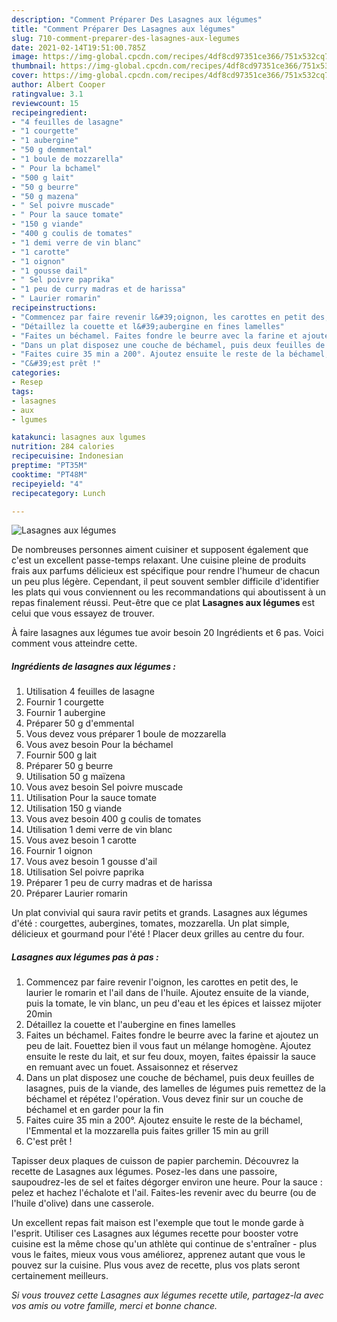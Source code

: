 ```yaml
---
description: "Comment Préparer Des Lasagnes aux légumes"
title: "Comment Préparer Des Lasagnes aux légumes"
slug: 710-comment-preparer-des-lasagnes-aux-legumes
date: 2021-02-14T19:51:00.785Z
image: https://img-global.cpcdn.com/recipes/4df8cd97351ce366/751x532cq70/lasagnes-aux-legumes-photo-principale-de-la-recette.jpg
thumbnail: https://img-global.cpcdn.com/recipes/4df8cd97351ce366/751x532cq70/lasagnes-aux-legumes-photo-principale-de-la-recette.jpg
cover: https://img-global.cpcdn.com/recipes/4df8cd97351ce366/751x532cq70/lasagnes-aux-legumes-photo-principale-de-la-recette.jpg
author: Albert Cooper
ratingvalue: 3.1
reviewcount: 15
recipeingredient:
- "4 feuilles de lasagne"
- "1 courgette"
- "1 aubergine"
- "50 g demmental"
- "1 boule de mozzarella"
- " Pour la bchamel"
- "500 g lait"
- "50 g beurre"
- "50 g mazena"
- " Sel poivre muscade"
- " Pour la sauce tomate"
- "150 g viande"
- "400 g coulis de tomates"
- "1 demi verre de vin blanc"
- "1 carotte"
- "1 oignon"
- "1 gousse dail"
- " Sel poivre paprika"
- "1 peu de curry madras et de harissa"
- " Laurier romarin"
recipeinstructions:
- "Commencez par faire revenir l&#39;oignon, les carottes en petit des, le laurier le romarin et l&#39;ail dans de l&#39;huile. Ajoutez ensuite de la viande, puis la tomate, le vin blanc, un peu d&#39;eau et les épices et laissez mijoter 20min"
- "Détaillez la couette et l&#39;aubergine en fines lamelles"
- "Faites un béchamel. Faites fondre le beurre avec la farine et ajoutez un peu de lait. Fouettez bien il vous faut un mélange homogène. Ajoutez ensuite le reste du lait, et sur feu doux, moyen, faites épaissir la sauce en remuant avec un fouet. Assaisonnez et réservez"
- "Dans un plat disposez une couche de béchamel, puis deux feuilles de lasagnes, puis de la viande, des lamelles de légumes puis remettez de la béchamel et répétez l&#39;opération. Vous devez finir sur un couche de béchamel et en garder pour la fin"
- "Faites cuire 35 min a 200°. Ajoutez ensuite le reste de la béchamel, l&#39;Emmental et la mozzarella puis faites griller 15 min au grill"
- "C&#39;est prêt !"
categories:
- Resep
tags:
- lasagnes
- aux
- lgumes

katakunci: lasagnes aux lgumes 
nutrition: 284 calories
recipecuisine: Indonesian
preptime: "PT35M"
cooktime: "PT48M"
recipeyield: "4"
recipecategory: Lunch

---
```



![Lasagnes aux légumes](https://img-global.cpcdn.com/recipes/4df8cd97351ce366/751x532cq70/lasagnes-aux-legumes-photo-principale-de-la-recette.jpg)

De nombreuses personnes aiment cuisiner et supposent également que c'est un excellent passe-temps relaxant. Une cuisine pleine de produits frais aux parfums délicieux est spécifique pour rendre l'humeur de chacun un peu plus légère. Cependant, il peut souvent sembler difficile d'identifier les plats qui vous conviennent ou les recommandations qui aboutissent à un repas finalement réussi. Peut-être que ce plat <strong> Lasagnes aux légumes </strong> est celui que vous essayez de trouver.

<!--inarticleads1-->

À faire lasagnes aux légumes tue avoir besoin 20 Ingrédients et 6 pas. Voici comment vous atteindre cette.

##### Ingrédients de lasagnes aux légumes :

1. Utilisation 4 feuilles de lasagne
1. Fournir 1 courgette
1. Fournir 1 aubergine
1. Préparer 50 g d&#39;emmental
1. Vous devez vous préparer 1 boule de mozzarella
1. Vous avez besoin  Pour la béchamel
1. Fournir 500 g lait
1. Préparer 50 g beurre
1. Utilisation 50 g maïzena
1. Vous avez besoin  Sel poivre muscade
1. Utilisation  Pour la sauce tomate
1. Utilisation 150 g viande
1. Vous avez besoin 400 g coulis de tomates
1. Utilisation 1 demi verre de vin blanc
1. Vous avez besoin 1 carotte
1. Fournir 1 oignon
1. Vous avez besoin 1 gousse d&#39;ail
1. Utilisation  Sel poivre paprika
1. Préparer 1 peu de curry madras et de harissa
1. Préparer  Laurier romarin


Un plat convivial qui saura ravir petits et grands. Lasagnes aux légumes d&#39;été : courgettes, aubergines, tomates, mozzarella. Un plat simple, délicieux et gourmand pour l&#39;été ! Placer deux grilles au centre du four. 

<!--inarticleads2-->

##### Lasagnes aux légumes pas à pas :

1. Commencez par faire revenir l&#39;oignon, les carottes en petit des, le laurier le romarin et l&#39;ail dans de l&#39;huile. Ajoutez ensuite de la viande, puis la tomate, le vin blanc, un peu d&#39;eau et les épices et laissez mijoter 20min
1. Détaillez la couette et l&#39;aubergine en fines lamelles
1. Faites un béchamel. Faites fondre le beurre avec la farine et ajoutez un peu de lait. Fouettez bien il vous faut un mélange homogène. Ajoutez ensuite le reste du lait, et sur feu doux, moyen, faites épaissir la sauce en remuant avec un fouet. Assaisonnez et réservez
1. Dans un plat disposez une couche de béchamel, puis deux feuilles de lasagnes, puis de la viande, des lamelles de légumes puis remettez de la béchamel et répétez l&#39;opération. Vous devez finir sur un couche de béchamel et en garder pour la fin
1. Faites cuire 35 min a 200°. Ajoutez ensuite le reste de la béchamel, l&#39;Emmental et la mozzarella puis faites griller 15 min au grill
1. C&#39;est prêt !


Tapisser deux plaques de cuisson de papier parchemin. Découvrez la recette de Lasagnes aux légumes. Posez-les dans une passoire, saupoudrez-les de sel et faites dégorger environ une heure. Pour la sauce : pelez et hachez l&#39;échalote et l&#39;ail. Faites-les revenir avec du beurre (ou de l&#39;huile d&#39;olive) dans une casserole. 

<!--inarticleads1-->

<p>
Un excellent repas fait maison est l'exemple que tout le monde garde à l'esprit. Utiliser ces Lasagnes aux légumes recette pour booster votre cuisine est la même chose qu'un athlète qui continue de s'entraîner - plus vous le faites, mieux vous vous améliorez, apprenez autant que vous le pouvez sur la cuisine. Plus vous avez de recette, plus vos plats seront certainement meilleurs.
</p>

<p>
<i>Si vous trouvez cette Lasagnes aux légumes recette utile, partagez-la avec vos amis ou votre famille, merci et bonne chance.</i>
</p>
